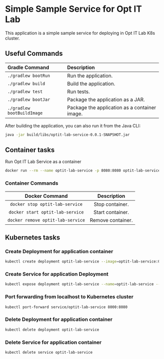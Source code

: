 # Simple Sample Service for Opt IT Lab

This application is a simple sample service for deploying in Opt IT Lab K8s cluster.

## Useful Commands

| Gradle Command	         | Description                                   |
|:---------------------------|:----------------------------------------------|
| `./gradlew bootRun`        | Run the application.                          |
| `./gradlew build`          | Build the application.                        |
| `./gradlew test`           | Run tests.                                    |
| `./gradlew bootJar`        | Package the application as a JAR.             |
| `./gradlew bootBuildImage` | Package the application as a container image. |

After building the application, you can also run it from the Java CLI:

```bash
java -jar build/libs/optit-lab-service-0.0.1-SNAPSHOT.jar
```

## Container tasks

Run Opt IT Lab Service as a container

```bash
docker run --rm --name optit-lab-service -p 8080:8080 optit-lab-service:0.0.1-SNAPSHOT
```

### Container Commands

| Docker Command	              | Description       |
|:-------------------------------:|:-----------------:|
| `docker stop optit-lab-service`   | Stop container.   |
| `docker start optit-lab-service`  | Start container.  |
| `docker remove optit-lab-service` | Remove container. |

## Kubernetes tasks

### Create Deployment for application container

```bash
kubectl create deployment optit-lab-service --image=optit-lab-service:0.0.1-SNAPSHOT
```

### Create Service for application Deployment

```bash
kubectl expose deployment optit-lab-service --name=optit-lab-service --port=8080
```

### Port forwarding from localhost to Kubernetes cluster

```bash
kubectl port-forward service/optit-lab-service 8000:8080
```

### Delete Deployment for application container

```bash
kubectl delete deployment optit-lab-service
```

### Delete Service for application container

```bash
kubectl delete service optit-lab-service
```
